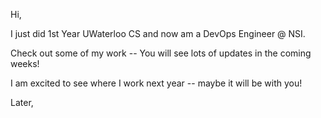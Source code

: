Hi, 

I just did 1st Year UWaterloo CS and now am a DevOps Engineer @ NSI.

Check out some of my work -- You will see lots of updates in the coming weeks!

I am excited to see where I work next year -- maybe it will be with you!

Later, 

